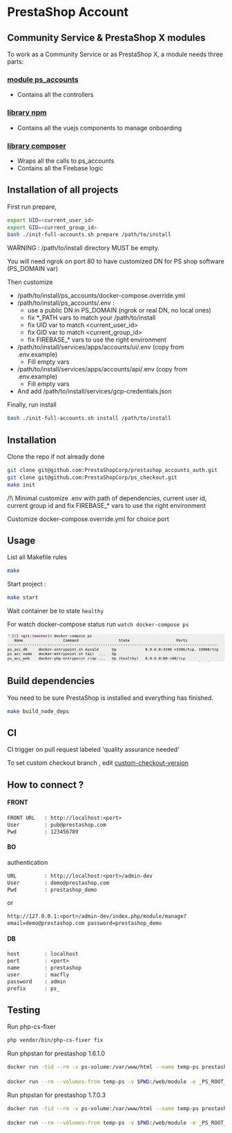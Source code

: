# PrestaShop Account

## Community Service & PrestaShop X modules

To work as a Community Service or as PrestaShop X, a module needs three parts:

### [module ps_accounts](http://github.com/PrestaShopCorp/ps_accounts)

* Contains all the controllers

### [library npm](http://github.com/PrestaShopCorp/prestashop_accounts_vue_components)

* Contains all the vuejs components to manage onboarding

### [library composer](http://github.com/PrestaShopCorp/prestashop_accounts_auth)

* Wraps all the calls to ps_accounts
* Contains all the Firebase logic

## Installation of all projects

First run prepare,

```bash
export UID=<current_user_id>
export GID=<current_group_id>
bash ./init-full-accounts.sh prepare /path/to/install
```

WARNING : /path/to/install directory MUST be empty.

You will need ngrok on port 80 to have customized DN for PS shop software (PS_DOMAIN var)

Then customize
 * /path/to/install/ps_accounts/docker-compose.override.yml
 * /path/to/install/ps_accounts/.env :
   - use a public DN in PS_DOMAIN (ngrok or real DN, no local ones)
   - fix *_PATH vars to match your /path/to/install
   - fix UID var to match <current_user_id>
   - fix GID var to match <current_group_id>
   - fix FIREBASE_* vars to use the right environment
 * /path/to/install/services/apps/accounts/ui/.env (copy from .env.example)
   - Fill empty vars
 * /path/to/install/services/apps/accounts/api/.env (copy from .env.example)
   - Fill empty vars
 * And add /path/to/install/services/gcp-credentials.json

Finally, run install

```bash
bash ./init-full-accounts.sh install /path/to/install
```

## Installation

Clone the repo if not already done

```bash
git clone git@github.com:PrestaShopCorp/prestashop_accounts_auth.git
git clone git@github.com:PrestaShopCorp/ps_checkout.git
make init
```

/!\ Minimal customize .env with path of dependencies, current user id, current group id and fix FIREBASE_* vars to use the right environment

Customize docker-compose.override.yml for choice port

## Usage

List all Makefile rules

```bash
make
```

Start project :

```bash
make start
```

Wait container be to state `healthy`

For watch docker-compose status run `watch docker-compose ps`

![](doc/healthy.png)

## Build dependencies

You need to be sure PrestaShop is installed and everything has finished.

```bash
make build_node_deps
```

## CI

CI trigger on pull request labeled 'quality assurance needed'

To set custom checkout branch , edit [custom-checkout-version](custom-checkout-version)

## How to connect ?

#### FRONT

```
FRONT URL   : http://localhost:<port>
User        : pub@prestashop.com
Pwd         : 123456789
```

#### BO

authentication

```
URL         : http://localhost:<port>/admin-dev
User        : demo@prestashop.com
Pwd         : prestashop_demo
```

or

```
http://127.0.0.1:<port>/admin-dev/index.php/module/manage?email=demo@prestashop.com password=prestashop_demo
```

#### DB

```
host        : localhost
port        : <port>
name        : prestashop
user        : macfly
password    : admin
prefix      : ps_
```

## Testing

Run php-cs-fixer

```bash
php vendor/bin/php-cs-fixer fix
```

Run phpstan for prestashop 1.6.1.0

```bash
docker run -tid --rm -v ps-volume:/var/www/html --name temp-ps prestashop/prestashop:1.6.1.0;

docker run --rm --volumes-from temp-ps -v $PWD:/web/module -e _PS_ROOT_DIR_=/var/www/html --workdir=/web/module phpstan/phpstan:0.12 analyse --configuration=/web/module/tests/phpstan/phpstan-PS-1.6.neon
```

Run phpstan for prestashop 1.7.0.3

```bash
docker run -tid --rm -v ps-volume:/var/www/html --name temp-ps prestashop/prestashop:1.7.0.3;

docker run --rm --volumes-from temp-ps -v $PWD:/web/module -e _PS_ROOT_DIR_=/var/www/html --workdir=/web/module phpstan/phpstan:0.12 analyse --configuration=/web/module/tests/phpstan/phpstan-PS-1.7.neon
```
